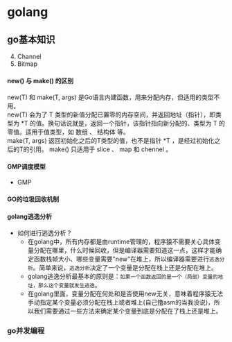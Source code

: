 # golang

## go基本知识
4. Channel
5. Bitmap

#### new() 与 make() 的区别
new(T) 和 make(T, args)  是Go语言内建函数，用来分配内存，但适用的类型不用。  
new(T) 会为了 T 类型的新值分配已置零的内存空间，并返回地址（指针），即类型为 *T 的值。换句话说就是，返回一个指针，该指针指向新分配的、类型为 T 的零值。适用于值类型，如 数组 、 结构体 等。  
make(T, args) 返回初始化之后的T类型的值，也不是指针 *T ，是经过初始化之后的T的引用。 make() 只适用于 slice 、 map 和 chennel 。  

#### GMP调度模型
   - GMP
#### GO的垃圾回收机制
#### golang逃逸分析
- 如何进行逃逸分析？
   - 在golang中，所有内存都是由runtime管理的，程序猿不需要关心具体变量分配在哪里，什么时候回收，但是编译器需要知道这一点，这样才能确定函数栈帧大小、哪些变量需要"new"在堆上，所以编译器需要进行`逃逸分析`。简单来说，`逃逸分析`决定了一个变量是分配在栈上还是分配在堆上。
   - golang逃逸分析最基本的原则是：`如果一个函数返回的是一个（局部）变量的地址，那么这个变量就发生逃逸`。
   - 在golang里面，变量分配在何处和是否使用new无关，意味着程序猿无法手动指定某个变量必须分配在栈上或者堆上(自己撸asm的当我没说)，所以我们需要通过一些方法来确定某个变量到底是分配在了栈上还是堆上。



### go并发编程

